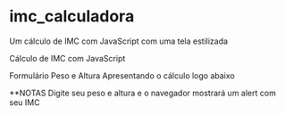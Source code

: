 # imc_calculadora
Um cálculo de IMC com JavaScript com uma tela estilizada

Cálculo de IMC com JavaScript

Formulário 
  Peso e Altura
  Apresentando o cálculo logo abaixo

**NOTAS
Digite seu peso e altura e o navegador mostrará um alert com seu IMC

